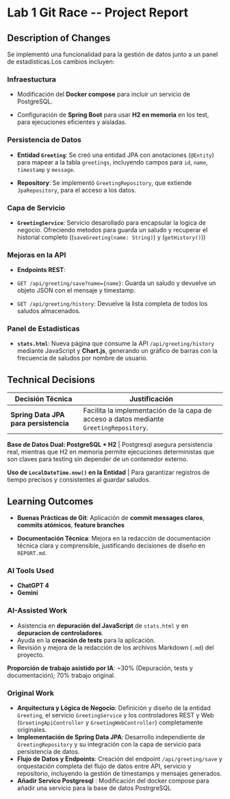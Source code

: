 # Lab 1 Git Race -- Project Report

## Description of Changes

Se implementó una funcionalidad para la gestión de datos junto a un panel de estadisticas.Los cambios incluyen:

### Infraestuctura

- Modificación del **Docker compose** para incluir un servicio de PostgreSQL.

- Configuración de **Spring Boot** para usar **H2 en memoria** en los test, para ejecuciones eficientes y aisladas.

### Persistencia de Datos

- **Entidad `Greeting`**:  Se creó una entidad JPA con anotaciones (`@Entity`) para mapear a la tabla `greetings`, incluyendo campos para `id`, `name`, `timestamp` y `message`.

- **Repository**: Se implementó `GreetingRepository`, que 
extiende `JpaRepository`, para el acceso a los datos.

### Capa de Servicio 
- **`GreetingService`**: Servicio desarollado para encapsular la logica de negocio. Ofreciendo metodos para guarda un saludo y recuperar el historial completo ((`saveGreeting(name: String)`) y (`getHistory()`))

### Mejoras en la API

- **Endpoints REST**:

- `GET /api/greeting/save?name={name}`: Guarda un saludo y devuelve un objeto JSON con el mensaje y timestamp.
- `GET /api/greeting/history`: Devuelve la lista completa de todos los saludos almacenados.

### Panel de Estadísticas

- **`stats.html`**: Nueva página que consume la API `/api/greeting/history` mediante JavaScript y **Chart.js**, generando un gráfico de barras con la frecuencia de saludos por nombre de usuario.

## Technical Decisions

| Decisión Técnica | Justificación |
|-----------------|---------------|
**Spring Data JPA para persistencia** | Facilita la implementación de la capa de acceso a datos mediante `GreetingRepository`.

**Base de Datos Dual: PostgreSQL + H2** | Postgresql asegura persistencia real, mientras que H2 en memoria permite ejecuciones deterministas que son claves para testing sin depender de un contenedor externo.

**Uso de `LocalDateTime.now()` en la Entidad** | Para garantizar registros de tiempo precisos y consistentes al guardar saludos.


## Learning Outcomes

- **Buenas Prácticas de Git**: Aplicación de **commit messages claros**, **commits atómicos**, **feature branches** 

- **Documentación Técnica**: Mejora en la redacción de documentación técnica clara y comprensible, justificando decisiones de diseño en `REPORT.md`.


### AI Tools Used
- **ChatGPT 4**
- **Gemini**

### AI-Assisted Work
- Asistencia en **depuración del JavaScript** de `stats.html` y en **depuracion de controladores**.
- Ayuda en la **creación de tests** para la aplicación.
- Revisión y mejora de la redacción de los archivos Markdown (`.md`) del proyecto.

**Proporción de trabajo asistido por IA**: ~30% (Depuración, tests y documentación); 70% trabajo original.


### Original Work
- **Arquitectura y Lógica de Negocio**: Definición y diseño de la entidad `Greeting`, el servicio `GreetingService` y los controladores REST y Web (`GreetingApiController` y `GreetingWebController`) completamente originales.
- **Implementación de Spring Data JPA**: Desarrollo independiente de `GreetingRepository` y su integración con la capa de servicio para persistencia de datos.
- **Flujo de Datos y Endpoints**: Creación del endpoint `/api/greeting/save` y orquestación completa del flujo de datos entre API, servicio y repositorio, incluyendo la gestión de timestamps y mensajes generados.
- **Añadir Servico Postgresql** : Modificación del docker compose para añadir una servicio para la base de datos PostrgreSQL

